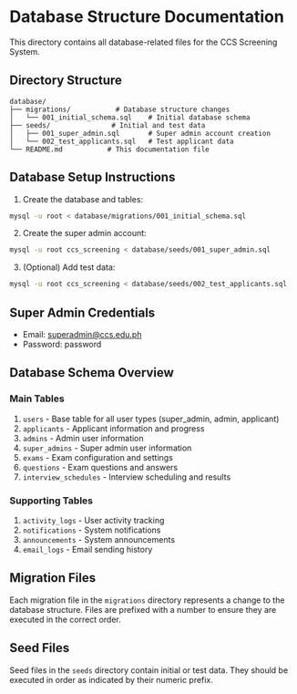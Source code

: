# Database Structure Documentation

This directory contains all database-related files for the CCS Screening System.

## Directory Structure

```
database/
├── migrations/           # Database structure changes
│   └── 001_initial_schema.sql    # Initial database schema
├── seeds/               # Initial and test data
│   ├── 001_super_admin.sql       # Super admin account creation
│   └── 002_test_applicants.sql   # Test applicant data
└── README.md           # This documentation file
```

## Database Setup Instructions

1. Create the database and tables:
```bash
mysql -u root < database/migrations/001_initial_schema.sql
```

2. Create the super admin account:
```bash
mysql -u root ccs_screening < database/seeds/001_super_admin.sql
```

3. (Optional) Add test data:
```bash
mysql -u root ccs_screening < database/seeds/002_test_applicants.sql
```

## Super Admin Credentials
- Email: superadmin@ccs.edu.ph
- Password: password

## Database Schema Overview

### Main Tables
1. `users` - Base table for all user types (super_admin, admin, applicant)
2. `applicants` - Applicant information and progress
3. `admins` - Admin user information
4. `super_admins` - Super admin user information
5. `exams` - Exam configuration and settings
6. `questions` - Exam questions and answers
7. `interview_schedules` - Interview scheduling and results

### Supporting Tables
1. `activity_logs` - User activity tracking
2. `notifications` - System notifications
3. `announcements` - System announcements
4. `email_logs` - Email sending history

## Migration Files
Each migration file in the `migrations` directory represents a change to the database structure. Files are prefixed with a number to ensure they are executed in the correct order.

## Seed Files
Seed files in the `seeds` directory contain initial or test data. They should be executed in order as indicated by their numeric prefix.
